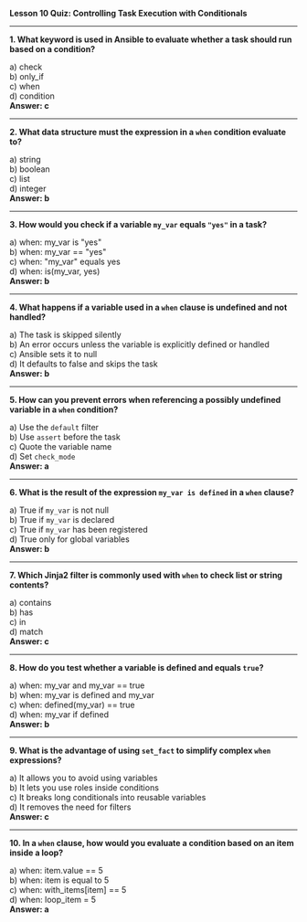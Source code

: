 **Lesson 10 Quiz: Controlling Task Execution with Conditionals**

---

**1. What keyword is used in Ansible to evaluate whether a task should run based on a condition?**

a) check  
b) only_if  
c) when  
d) condition  
**Answer: c**

---

**2. What data structure must the expression in a `when` condition evaluate to?**

a) string  
b) boolean  
c) list  
d) integer  
**Answer: b**

---

**3. How would you check if a variable `my_var` equals `"yes"` in a task?**

a) when: my_var is "yes"  
b) when: my_var == "yes"  
c) when: "my_var" equals yes  
d) when: is(my_var, yes)  
**Answer: b**

---

**4. What happens if a variable used in a `when` clause is undefined and not handled?**

a) The task is skipped silently  
b) An error occurs unless the variable is explicitly defined or handled  
c) Ansible sets it to null  
d) It defaults to false and skips the task  
**Answer: b**

---

**5. How can you prevent errors when referencing a possibly undefined variable in a `when` condition?**

a) Use the `default` filter  
b) Use `assert` before the task  
c) Quote the variable name  
d) Set `check_mode`  
**Answer: a**

---

**6. What is the result of the expression `my_var is defined` in a `when` clause?**

a) True if `my_var` is not null  
b) True if `my_var` is declared  
c) True if `my_var` has been registered  
d) True only for global variables  
**Answer: b**

---

**7. Which Jinja2 filter is commonly used with `when` to check list or string contents?**

a) contains  
b) has  
c) in  
d) match  
**Answer: c**

---

**8. How do you test whether a variable is defined and equals `true`?**

a) when: my_var and my_var == true  
b) when: my_var is defined and my_var  
c) when: defined(my_var) == true  
d) when: my_var if defined  
**Answer: b**

---

**9. What is the advantage of using `set_fact` to simplify complex `when` expressions?**

a) It allows you to avoid using variables  
b) It lets you use roles inside conditions  
c) It breaks long conditionals into reusable variables  
d) It removes the need for filters  
**Answer: c**

---

**10. In a `when` clause, how would you evaluate a condition based on an item inside a loop?**

a) when: item.value == 5  
b) when: item is equal to 5  
c) when: with_items[item] == 5  
d) when: loop_item = 5  
**Answer: a**
